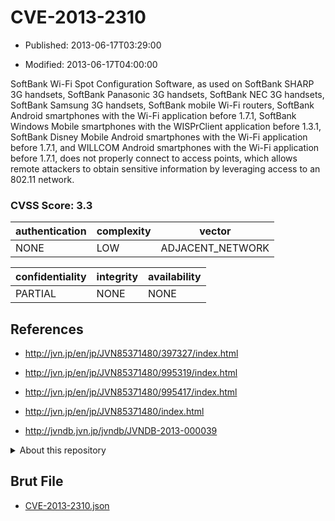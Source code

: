 # CVE-2013-2310

- Published: 2013-06-17T03:29:00

- Modified: 2013-06-17T04:00:00

SoftBank Wi-Fi Spot Configuration Software, as used on SoftBank SHARP 3G handsets, SoftBank Panasonic 3G handsets, SoftBank NEC 3G handsets, SoftBank Samsung 3G handsets, SoftBank mobile Wi-Fi routers, SoftBank Android smartphones with the Wi-Fi application before 1.7.1, SoftBank Windows Mobile smartphones with the WISPrClient application before 1.3.1, SoftBank Disney Mobile Android smartphones with the Wi-Fi application before 1.7.1, and WILLCOM Android smartphones with the Wi-Fi application before 1.7.1, does not properly connect to access points, which allows remote attackers to obtain sensitive information by leveraging access to an 802.11 network.

### CVSS Score: **3.3**

| authentication | complexity | vector |
| --- | --- | --- |
| NONE | LOW | ADJACENT_NETWORK |

| confidentiality | integrity | availability |
| --- | --- | --- |
| PARTIAL | NONE | NONE |

## References

* http://jvn.jp/en/jp/JVN85371480/397327/index.html

* http://jvn.jp/en/jp/JVN85371480/995319/index.html

* http://jvn.jp/en/jp/JVN85371480/995417/index.html

* http://jvn.jp/en/jp/JVN85371480/index.html

* http://jvndb.jvn.jp/jvndb/JVNDB-2013-000039

<details>
<summary>About this repository</summary> 

  This repository is part of the project [Live Hack CVE](https://github.com/Live-Hack-CVE). Main website can be found [www.live-hack.org](https://www.live-hack.org) 
  
  Made by [Sn0wAlice](https://github.com/Sn0wAlice) for the people that care about security and need to have a feed of the latest CVEs. Hope you enjoy it, don't forget to star the repo and follow me on [Twitter](https://twitter.com/Sn0wAlice) and [Github](https://github.com/Sn0wAlice). And that is my [personnal website](https://www.alice-snow.me/)

  - [Home Page](https://github.com/Live-Hack-CVE)
  - [Framework](https://github.com/Live-Hack-CVE/cve-framework)
  - [CVE database](https://github.com/Live-Hack-CVE/full_database)
  - [Changelog](https://github.com/Live-Hack-CVE/Changelog)
</details>

## Brut File

* [CVE-2013-2310.json](https://raw.githubusercontent.com/Live-Hack-CVE/full_database/main/cves/2013/CVE-2013-2310.json)

